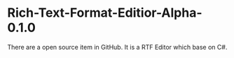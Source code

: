 # Rich-Text-Format-Editior-Alpha-0.1.0
There are a open source item in GitHub. It is a RTF Editor which base on C#.
